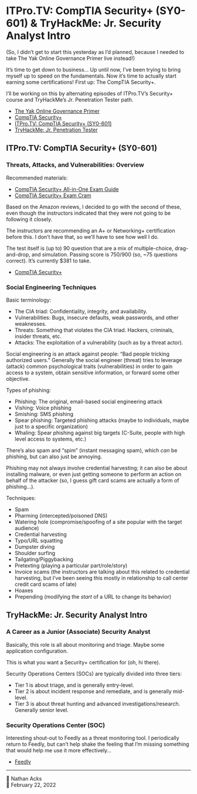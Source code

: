 # ITPro.TV: CompTIA Security+ (SY0-601) & TryHackMe: Jr. Security Analyst Intro

(So, I didn’t get to start this yesterday as I’d planned, because I needed to take The Yak Online Governance Primer live instead!)

It’s time to get down to business… Up until now, I’ve been trying to bring myself up to speed on the fundamentals. Now it’s time to actually start earning some certifications! First up: The CompTIA Security+.

I’ll be working on this by alternating episodes of ITPro.TV’s Security+ course and TryHackMe’s Jr. Penetration Tester path.

* [The Yak Online Governance Primer](https://www.yakcollective.org/projects/yak-online-governance-primer/)
* [CompTIA Security+](https://www.comptia.org/certifications/security)
* [ITPro.TV: CompTIA Security+ (SY0-601)](https://www.itpro.tv/courses/security/security-sy0601/)
* [TryHackMe: Jr. Penetration Tester](https://tryhackme.com/path/outline/jrpenetrationtester)

## ITPro.TV: CompTIA Security+ (SY0-601)

### Threats, Attacks, and Vulnerabilities: Overview

Recommended materials:

* [CompTIA Security+ All-in-One Exam Guide](https://www.amazon.com/CompTIA-Security-Certification-Guide-SY0-601/dp/1260464008/)
* [CompTIA Security+ Exam Cram](https://www.amazon.com/gp/product/0136798675/)

Based on the Amazon reviews, I decided to go with the second of these, even though the instructors indicated that they were not going to be following it closely.

The instructors are recommending an A+ or Networking+ certification before this. I don’t have that, so we’ll have to see how well I do.

The test itself is (up to) 90 question that are a mix of multiple-choice, drag-and-drop, and simulation. Passing score is 750/900 (so, ~75 questions correct). It’s currently $381 to take.

* [CompTIA Security+](https://www.comptia.org/certifications/security)

### Social Engineering Techniques

Basic terminology:

* The CIA triad: Confidentiality, integrity, and availability.
* Vulnerabilities: Bugs, insecure defaults, weak passwords, and other weaknesses.
* Threats: Something that violates the CIA triad. Hackers, criminals, insider threats, etc.
* Attacks: The exploitation of a vulnerability (such as by a threat actor).

Social engineering is an attack against people: “Bad people tricking authorized users.” Generally the social engineer (threat) tries to leverage (attack) common psychological traits (vulnerabilities) in order to gain access to a system, obtain sensitive information, or forward some other objective.

Types of phishing:

* Phishing: The original, email-based social engineering attack
* Vishing: Voice phishing
* Smishing: SMS phishing
* Spear phishing: Targeted phishing attacks (maybe to individuals, maybe just to a specific organization)
* Whaling: Spear phishing against big targets (C-Suite, people with high level access to systems, etc.)

There’s also spam and “spim” (instant messaging spam), which *can* be phishing, but can also just be annoying.

Phishing may not always involve credential harvesting; it can also be about installing malware, or even just getting someone to perform an action on behalf of the attacker (so, I guess gift card scams are actually a form of phishing…).

Techniques:

* Spam
* Pharming (intercepted/poisoned DNS)
* Watering hole (compromise/spoofing of a site popular with the target audience)
* Credential harvesting
* Typo/URL squatting
* Dumpster diving
* Shoulder surfing
* Tailgating/Piggybacking
* Pretexting (playing a particular part/role/story)
* Invoice scams (the instructors are talking about this related to credential harvesting, but I’ve been seeing this mostly in relationship to call center credit card scams of late)
* Hoaxes
* Prepending (modifying the *start* of a URL to change its behavior)

## TryHackMe: Jr. Security Analyst Intro

### A Career as a Junior (Associate) Security Analyst

Basically, this role is all about monitoring and triage. Maybe some application configuration.

This is what you want a Security+ certification for (oh, hi there).

Security Operations Centers (SOCs) are typically divided into three tiers:

* Tier 1 is about triage, and is generally entry-level.
* Tier 2 is about incident response and remediate, and is generally mid-level.
* Tier 3 is about threat hunting and advanced investigations/research. Generally senior level.

### Security Operations Center (SOC)

Interesting shout-out to Feedly as a threat monitoring tool. I periodically return to Feedly, but can’t help shake the feeling that I’m missing something that would help me use it more effectively…

* [Feedly](https://feedly.com/)

- - - -

<span aria-hidden="true">👤</span> Nathan Acks  
<span aria-hidden="true">📅</span> February 22, 2022
